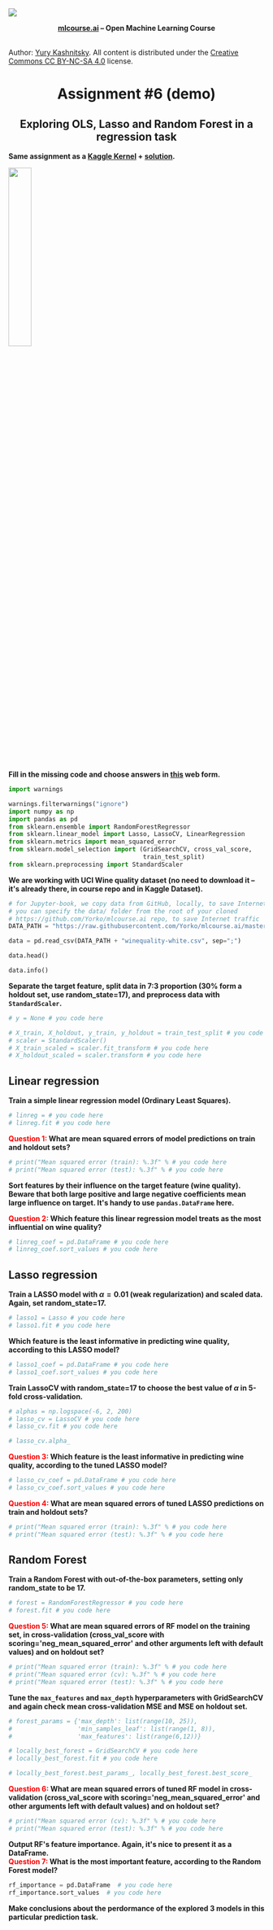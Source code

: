 <img src="https://habrastorage.org/webt/ia/m9/zk/iam9zkyzqebnf_okxipihkgjwnw.jpeg" />
    
**<center>[mlcourse.ai](https://mlcourse.ai) – Open Machine Learning Course** </center><br>
 
Author: [Yury Kashnitsky](https://www.linkedin.com/in/festline/). All content is distributed under the [Creative Commons CC BY-NC-SA 4.0](https://creativecommons.org/licenses/by-nc-sa/4.0/) license.

# <center> Assignment #6 (demo)
## <center>  Exploring OLS, Lasso and Random Forest in a regression task
    
**Same assignment as a [Kaggle Kernel](https://www.kaggle.com/kashnitsky/a6-demo-linear-models-and-rf-for-regression) + [solution](https://www.kaggle.com/kashnitsky/a6-demo-regression-solution).**    
    
<img src='../../img/wine_quality.jpg' width=30%>

**Fill in the missing code and choose answers in [this](https://docs.google.com/forms/d/1aHyK58W6oQmNaqEfvpLTpo6Cb0-ntnvJ18rZcvclkvw/edit) web form.**


```python
import warnings

warnings.filterwarnings("ignore")
import numpy as np
import pandas as pd
from sklearn.ensemble import RandomForestRegressor
from sklearn.linear_model import Lasso, LassoCV, LinearRegression
from sklearn.metrics import mean_squared_error
from sklearn.model_selection import (GridSearchCV, cross_val_score,
                                     train_test_split)
from sklearn.preprocessing import StandardScaler
```

**We are working with UCI Wine quality dataset (no need to download it – it's already there, in course repo and in Kaggle Dataset).**


```python
# for Jupyter-book, we copy data from GitHub, locally, to save Internet traffic,
# you can specify the data/ folder from the root of your cloned 
# https://github.com/Yorko/mlcourse.ai repo, to save Internet traffic
DATA_PATH = "https://raw.githubusercontent.com/Yorko/mlcourse.ai/master/data/"
```


```python
data = pd.read_csv(DATA_PATH + "winequality-white.csv", sep=";")
```


```python
data.head()
```


```python
data.info()
```

**Separate the target feature, split data in 7:3 proportion (30% form a holdout set, use random_state=17), and preprocess data with `StandardScaler`.**


```python
# y = None # you code here

# X_train, X_holdout, y_train, y_holdout = train_test_split # you code here
# scaler = StandardScaler()
# X_train_scaled = scaler.fit_transform # you code here
# X_holdout_scaled = scaler.transform # you code here
```

## Linear regression

**Train a simple linear regression model (Ordinary Least Squares).**


```python
# linreg = # you code here
# linreg.fit # you code here
```

**<font color='red'>Question 1:</font> What are mean squared errors of model predictions on train and holdout sets?**


```python
# print("Mean squared error (train): %.3f" % # you code here
# print("Mean squared error (test): %.3f" % # you code here
```

**Sort features by their influence on the target feature (wine quality). Beware that both large positive and large negative coefficients mean large influence on target. It's handy to use `pandas.DataFrame` here.**

**<font color='red'>Question 2:</font> Which feature this linear regression model treats as the most influential on wine quality?**


```python
# linreg_coef = pd.DataFrame # you code here
# linreg_coef.sort_values # you code here
```

## Lasso regression

**Train a LASSO model with $\alpha = 0.01$ (weak regularization) and scaled data. Again, set random_state=17.**


```python
# lasso1 = Lasso # you code here
# lasso1.fit # you code here
```

**Which feature is the least informative in predicting wine quality, according to this LASSO model?**


```python
# lasso1_coef = pd.DataFrame # you code here
# lasso1_coef.sort_values # you code here
```

**Train LassoCV with random_state=17 to choose the best value of $\alpha$ in 5-fold cross-validation.**


```python
# alphas = np.logspace(-6, 2, 200)
# lasso_cv = LassoCV # you code here
# lasso_cv.fit # you code here
```


```python
# lasso_cv.alpha_
```

**<font color='red'>Question 3:</font> Which feature is the least informative in predicting wine quality, according to the tuned LASSO model?**


```python
# lasso_cv_coef = pd.DataFrame # you code here
# lasso_cv_coef.sort_values # you code here
```

**<font color='red'>Question 4:</font> What are mean squared errors of tuned LASSO predictions on train and holdout sets?**


```python
# print("Mean squared error (train): %.3f" % # you code here
# print("Mean squared error (test): %.3f" % # you code here
```

## Random Forest

**Train a Random Forest with out-of-the-box parameters, setting only random_state to be 17.**


```python
# forest = RandomForestRegressor # you code here
# forest.fit # you code here
```

**<font color='red'>Question 5:</font> What are mean squared errors of RF model on the training set, in cross-validation (cross_val_score with scoring='neg_mean_squared_error' and other arguments left with default values) and on holdout set?**


```python
# print("Mean squared error (train): %.3f" % # you code here
# print("Mean squared error (cv): %.3f" % # you code here
# print("Mean squared error (test): %.3f" % # you code here
```

**Tune the `max_features` and `max_depth` hyperparameters with GridSearchCV and again check mean cross-validation MSE and MSE on holdout set.**


```python
# forest_params = {'max_depth': list(range(10, 25)),
#                  'min_samples_leaf': list(range(1, 8)),
#                  'max_features': list(range(6,12))}

# locally_best_forest = GridSearchCV # you code here
# locally_best_forest.fit # you code here
```


```python
# locally_best_forest.best_params_, locally_best_forest.best_score_
```

**<font color='red'>Question 6:</font> What are mean squared errors of tuned RF model in cross-validation (cross_val_score with scoring='neg_mean_squared_error' and other arguments left with default values) and on holdout set?**


```python
# print("Mean squared error (cv): %.3f" % # you code here
# print("Mean squared error (test): %.3f" % # you code here
```

**Output RF's feature importance. Again, it's nice to present it as a DataFrame.**<br>
**<font color='red'>Question 7:</font> What is the most important feature, according to the Random Forest model?**


```python
rf_importance = pd.DataFrame  # you code here
rf_importance.sort_values  # you code here
```

**Make conclusions about the perdormance of the explored 3 models in this particular prediction task.**

